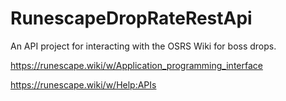 # RunescapeDropRateRestApi
An API project for interacting with the OSRS Wiki for boss drops.


https://runescape.wiki/w/Application_programming_interface

https://runescape.wiki/w/Help:APIs